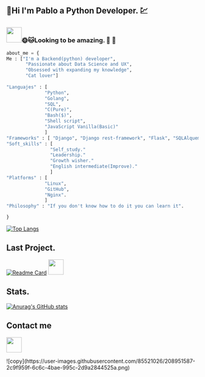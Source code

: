 ## :turtle:Hi I'm Pablo a Python Developer.  :chart: 
### <img src="https://media.giphy.com/media/vFKqnCdLPNOKc/giphy.gif" width="40" height="40" />:sun_with_face::cat:Looking to be amazing. :cactus: :deciduous_tree: 

```python
about_me = {
Me : ["I'm a Backend(python) developer",
       "Passionate about Data Science and UX",
       "Obsessed with expanding my knowledge",
       "Cat lover"]
 
"Languajes" : [
              "Python",
              "Golang",
              "SQL",
              "C(Pure)",
              "Bash($)",
              "Shell script",
              "JavaScript Vanilla(Basic)"
              ]
"Frameworks" : [ "Django", "Django rest-framework", "Flask", "SQLAlquemy",   "Gin", "Gorm" ]
"Soft_skills" : [
                "Self_study."
                "Leadership."
                "Growth wisher."
                "English intermediate(Improve)."
                ]
"Platforms" : [
              "Linux",
              "GitHub",
              "Nginx".
              ]
"Philosophy" : "If you don't know how to do it you can learn it".

}
```


[![Top Langs](https://github-readme-stats.vercel.app/api/top-langs/?username=PabloOsorix&layout=compact&hide=HTML&theme=github_dark)](https://github.com/anuraghazra/github-readme-stats)

## Last Project. 
[![Readme Card](https://github-readme-stats.vercel.app/api/pin/?username=PabloOsorix&repo=AirBnB_clone_v4&theme=github_dark&show_owner=PabloOsorix)](https://github.com/PabloOsorix/AirBnB_clone_v4)  <img src="https://media.giphy.com/media/13HgwGsXF0aiGY/giphy.gif" width="40" height="40" />

## Stats.
[![Anurag's GitHub stats](https://github-readme-stats.vercel.app/api?username=PabloOsorix&theme=github_dark)](https://github.com/anuraghazra/github-readme-stats)


## Contact me
[<img src="[https://www.google.com/url?sa=i&url=https%3A%2F%2Fes.m.wikipedia.org%2Fwiki%2FArchivo%3ALinkedIn_Logo.svg&psig=AOvVaw2WmGc4U0IYhmoYHx-7TfIP&ust=1668999692921000&source=images&cd=vfe&ved=0CBAQjRxqFwoTCOip0cDiu_sCFQAAAAAdAAAAABAO](https://www.linkedin.com/feed/?nis=true&lipi=urn%3Ali%3Apage%3Ad_flagship3_profile_view_base%3BOiR%2FdenRTBmUAzyrTzXpug%3D%3D)" width="40" height="40"/>](https://www.linkedin.com/in/pablo-osorio-developer/)


<!--
**PabloOsorix/PabloOsorix** is a ✨ _special_ ✨ repository because its `README.md` (this file) appears on your GitHub profile.

Here are some ideas to get you started:

🔭 I’m currently working on me
- 🌱 I’m currently learning ...
- 👯 I’m looking to collaborate on ...
- 🤔 I’m looking for help with ...
- 💬 Ask me about ...
- 📫 How to reach me: ...
- 😄 Pronouns: ...
- ⚡ Fun fact: ...
-->![copy](https://user-images.githubusercontent.com/85521026/208951587-2c9f959f-6c6c-4bae-995c-2d9a2844525a.png)

